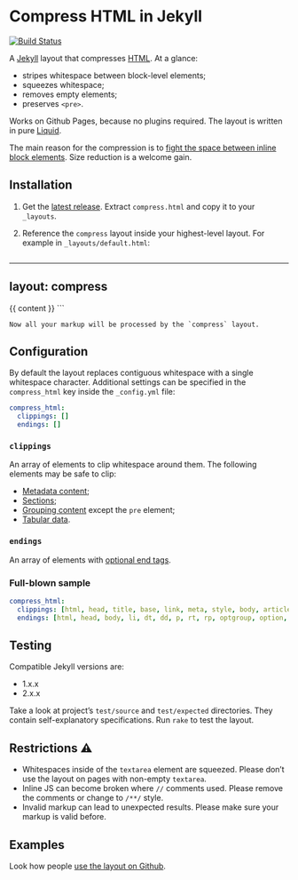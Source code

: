Compress HTML in Jekyll
====================

[![Build Status](https://travis-ci.org/penibelst/jekyll-compress-html.svg?branch=master)](https://travis-ci.org/penibelst/jekyll-compress-html)

A [Jekyll][0] layout that compresses [HTML][1]. At a glance:

* stripes whitespace between block-level elements;
* squeezes whitespace;
* removes empty elements;
* preserves `<pre>`.

Works on Github Pages, because no plugins required. The layout is written in pure [Liquid][2].

The main reason for the compression is to [fight the space between inline block elements][3]. Size reduction is a welcome gain.

## Installation

1. Get the [latest release][4]. Extract `compress.html` and copy it to your `_layouts`.
1. Reference the `compress` layout inside your highest-level layout. For example in `_layouts/default.html`:

   ```html
---
layout: compress
---
<html>
{{ content }}
</html>
    ```

    Now all your markup will be processed by the `compress` layout.

## Configuration

By default the layout replaces contiguous whitespace with a single whitespace character. Additional settings can be specified in the `compress_html` key inside the `_config.yml` file:

```yaml
compress_html:
  clippings: []
  endings: []
```

### `clippings`

An array of elements to clip whitespace around them. The following elements may be safe to clip:

* [Metadata content][8];
* [Sections][5];
* [Grouping content][6] except the `pre` element;
* [Tabular data][7].

### `endings`

An array of elements with [optional end tags][9].

### Full-blown sample

```yaml
compress_html:
  clippings: [html, head, title, base, link, meta, style, body, article, section, nav, aside, h1, h2, h3, h4, h5, h6, hgroup, header, footer, address, p, hr, blockquote, ol, ul, li, dl, dt, dd, figure, figcaption, main, div, table, caption, colgroup, col, tbody, thead, tfoot, tr, td, th]
  endings: [html, head, body, li, dt, dd, p, rt, rp, optgroup, option, colgroup, caption, thead, tbody, tfoot, tr, td, th]
```

## Testing

Compatible Jekyll versions are:

* 1.x.x
* 2.x.x

Take a look at project’s `test/source` and `test/expected` directories. They contain self-explanatory specifications. Run `rake` to test the layout.

## Restrictions :warning:

* Whitespaces inside of the `textarea` element are squeezed. Please don’t use the layout on pages with non-empty `textarea`.
* Inline JS can become broken where `//` comments used. Please remove the comments or change to `/**/` style.
* Invalid markup can lead to unexpected results. Please make sure your markup is valid before.

## Examples

Look how people [use the layout on Github][10].

[0]: http://jekyllrb.com/
[1]: http://www.w3.org/TR/html5/
[2]: http://docs.shopify.com/themes/liquid-basics
[3]: http://css-tricks.com/fighting-the-space-between-inline-block-elements/
[4]: https://github.com/penibelst/jekyll-compress-html/releases/latest
[5]: http://www.whatwg.org/specs/web-apps/current-work/multipage/sections.html
[6]: http://www.whatwg.org/specs/web-apps/current-work/multipage/grouping-content.html
[7]: http://www.whatwg.org/specs/web-apps/current-work/multipage/tabular-data.html
[8]: http://www.whatwg.org/specs/web-apps/current-work/multipage/semantics.html
[9]: http://www.whatwg.org/specs/web-apps/current-work/multipage/syntax.html
[10]: https://github.com/search?q=%27jekyll-compress-html%27+path%3A_layouts&type=Code
